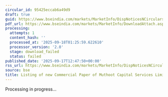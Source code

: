 ```yaml
---
circular_id: 95425eccab6a49d9
draft: true
guid: https://www.bseindia.com/markets/MarketInfo/DispNoticesNCirculars.aspx?Noticeid={D2B3D26C-68AB-4351-BAA9-572A067AC076}&noticeno=20250917-42&dt=09/17/2025&icount=42&totcount=57&flag=0
pdf_url: https://www.bseindia.com/markets/MarketInfo/DownloadAttach.aspx?id=20250917-42&attachedId=
processing:
  attempts: 1
  content_hash: ''
  processed_at: '2025-09-18T01:25:59.622610'
  processor_version: '2.0'
  stage: download_failed
  status: failed
published_date: '2025-09-17T12:47:50+00:00'
rss_url: https://www.bseindia.com/markets/MarketInfo/DispNoticesNCirculars.aspx?Noticeid={D2B3D26C-68AB-4351-BAA9-572A067AC076}&noticeno=20250917-42&dt=09/17/2025&icount=42&totcount=57&flag=0
source: bse
title: Listing of new Commercial Paper of Muthoot Capital Services Limited
---
```


Processing in progress...